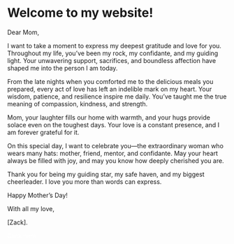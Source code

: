 <html>
  <head>
    <style>
      body {
        background-color: magma;
      }
      a {
        color: white;
        text-decoration: none;
      }
    </style>
  </head>
  <body>
    <h1>Welcome to my website!</h1>
    <p id="hello">Dear Mom,

I want to take a moment to express my deepest gratitude and love for you. Throughout my life, you’ve been my rock, my confidante, and my guiding light. Your unwavering support, sacrifices, and boundless affection have shaped me into the person I am today.

From the late nights when you comforted me to the delicious meals you prepared, every act of love has left an indelible mark on my heart. Your wisdom, patience, and resilience inspire me daily. You’ve taught me the true meaning of compassion, kindness, and strength.

Mom, your laughter fills our home with warmth, and your hugs provide solace even on the toughest days. Your love is a constant presence, and I am forever grateful for it.

On this special day, I want to celebrate you—the extraordinary woman who wears many hats: mother, friend, mentor, and confidante. May your heart always be filled with joy, and may you know how deeply cherished you are.

Thank you for being my guiding star, my safe haven, and my biggest cheerleader. I love you more than words can express.

Happy Mother’s Day!

With all my love,

[Zack].</p>
    <a href="https://www.example.com">Click here</a>
    <script>
      document.getElementById("my-text").innerText = "Your own text here!";
    </script>
  </body>
</html>
